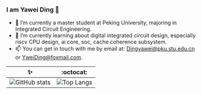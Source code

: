 ### I am Yawei Ding 👋

- 🔭 I’m currently a master student at Peking University, majoring in Integrated Circuit Engineering.
- 🌱 I’m currently learning about digital integrated circuit design, especially riscv CPU design, ai core, soc, cache coherence subsystem.
- 📫 You can get in touch with me by email at: Dingyawei@pku.stu.edu.cn or YweiDing@foxmail.com.

✨ | :octocat:
------------ | -------------
![GitHub stats](https://github-readme-stats.vercel.app/api?username=Yawei-Ding&show_icons=true&hide_border=true)| ![Top Langs](https://github-readme-stats.vercel.app/api/top-langs/?username=Yawei-Ding)
